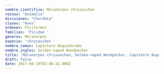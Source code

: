 ```yaml
---
nombre_cientifico: Melanerpes chrysauchen
reinos: "Animalia"
divisiones: "Chordata"
clases: "Aves"
ordenes: Piciformes
familias: 'Picidae '
generos: Melanerpes
especie: 'chrysauchen '
nombre_comun: Capintero Nuquidorado
nombre_ingles: Golden-naped Woodpecker
title: 'Melanerpes chrysauchen, Golden-naped Woodpecker, Capintero Nuquidorado'
draft: false
date: 2017-08-19T02:46:32.000Z
---
```


